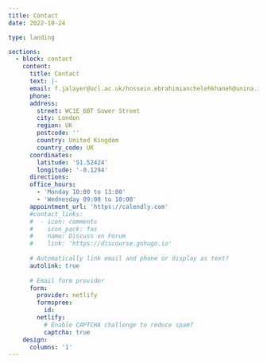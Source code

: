 ```yaml
---
title: Contact
date: 2022-10-24

type: landing

sections:
  - block: contact
    content:
      title: Contact
      text: |-
      email: f.jalayer@ucl.ac.uk/hossein.ebrahimianchelehkhaneh@unina.it 
      phone: 
      address:
        street: WC1E 6BT Gower Street
        city: London
        region: UK
        postcode: ''
        country: United Kingdom
        country_code: UK
      coordinates:
        latitude: '51.52424'
        longitude: '-0.1294'
      directions: 
      office_hours:
        - 'Monday 10:00 to 13:00'
        - 'Wednesday 09:00 to 10:00'
      appointment_url: 'https://calendly.com'
      #contact_links:
      #  - icon: comments
      #    icon_pack: fas
      #    name: Discuss on Forum
      #    link: 'https://discourse.gohugo.io'
    
      # Automatically link email and phone or display as text?
      autolink: true
    
      # Email form provider
      form:
        provider: netlify
        formspree:
          id:
        netlify:
          # Enable CAPTCHA challenge to reduce spam?
          captcha: true
    design:
      columns: '1'
---
```

